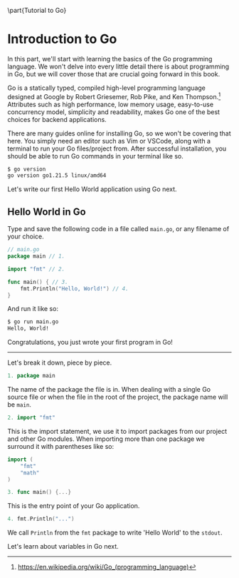 \part{Tutorial to Go}
# Introduction to Go
In this part, we'll start with learning the basics of the Go programming language. We won't delve into every little detail there is about programming in Go, but we will cover those that are crucial going forward in this book.

Go is a statically typed, compiled high-level programming language designed at Google by Robert Griesemer, Rob Pike, and Ken Thompson.[^2] Attributes such as high performance, low memory usage, easy-to-use concurrency model, simplicity and readability, makes Go one of the best choices for backend applications.

There are many guides online for installing Go, so we won't be covering that here. You simply need an editor such as Vim or VSCode, along with a terminal to run your Go files/project from. After successful installation, you should be able to run Go commands in your terminal like so.
```bash
$ go version
go version go1.21.5 linux/amd64
```

Let's write our first Hello World application using Go next.

## Hello World in Go

Type and save the following code in a file called `main.go`, or any filename of your choice.

```{.go .numberLines}
// main.go
package main // 1.

import "fmt" // 2.

func main() { // 3.
    fmt.Println("Hello, World!") // 4.
}
```

And run it like so:
```bash
$ go run main.go
Hello, World!
```
Congratulations, you just wrote your first program in Go!

___

Let's break it down, piece by piece.

```go
1. package main
```
The name of the package the file is in. When dealing with a single Go source file or when the file in the root of the project, the package name will be `main`.

```go
2. import "fmt"
```
This is the import statement, we use it to import packages from our project and other Go modules. When importing more than one package we surround it with parentheses like so:
```go
import (
    "fmt"
    "math"
)
```
```go
3. func main() {...}
```
This is the entry point of your Go application.

```go
4. fmt.Println("...")
```
We call `Println` from the `fmt` package to write 'Hello World' to the `stdout`.

[^2]: https://en.wikipedia.org/wiki/Go_(programming_language)

Let's learn about variables in Go next.
